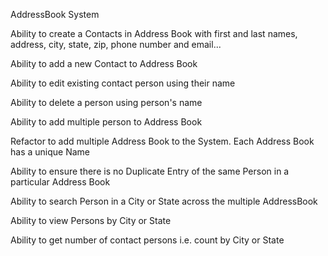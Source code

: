 AddressBook System

Ability to create a Contacts in Address Book with first and last names, address, city, state, zip, phone number and email...

Ability to add a new Contact to Address Book

Ability to edit existing contact person using their name

Ability to delete a person using person's name

Ability to add multiple person to Address Book

Refactor to add multiple Address Book to the System. Each Address Book has a unique Name

Ability to ensure there is no Duplicate Entry of the same Person in a particular Address Book

Ability to search Person in a City or State across the multiple AddressBook

Ability to view Persons by City or State

Ability to get number of contact persons i.e. count by City or State
